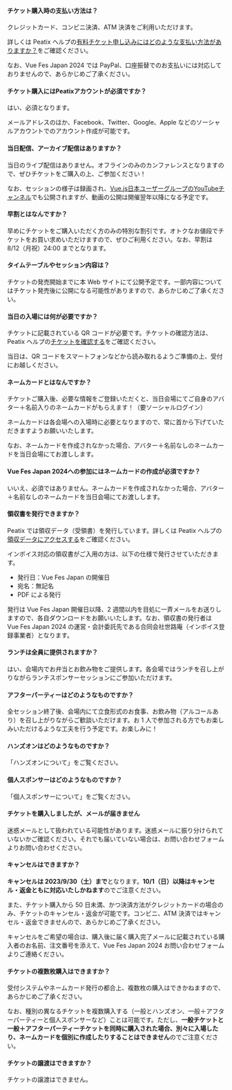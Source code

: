 #### チケット購入時の支払い方法は？
クレジットカード、コンビニ決済、ATM 決済をご利用いただけます。

詳しくは Peatix ヘルプの[有料チケット申し込みにはどのような支払い方法がありますか？](https://help-attendee.peatix.com/ja-JP/support/solutions/articles/44001821736-%E6%9C%89%E6%96%99%E3%83%81%E3%82%B1%E3%83%83%E3%83%88%E7%94%B3%E3%81%97%E8%BE%BC%E3%81%BF%E3%81%AB%E3%81%AF%E3%81%A9%E3%81%AE%E3%82%88%E3%81%86%E3%81%AA%E6%94%AF%E6%89%95%E3%81%84%E6%96%B9%E6%B3%95%E3%81%8C%E3%81%82%E3%82%8A%E3%81%BE%E3%81%99%E3%81%8B-)をご確認ください。

なお、Vue Fes Japan 2024 では PayPal、口座振替でのお支払いには対応しておりませんので、あらかじめご了承ください。

#### チケット購入にはPeatixアカウントが必須ですか？
はい、必須となります。

メールアドレスのほか、Facebook、Twitter、Google、Apple などのソーシャルアカウントでのアカウント作成が可能です。

#### 当日配信、アーカイブ配信はありますか？
当日のライブ配信はありません。オフラインのみのカンファレンスとなりますので、ぜひチケットをご購入の上、ご参加ください！

なお、セッションの様子は録画され、[Vue.js日本ユーザーグループのYouTubeチャンネル](https://www.youtube.com/channel/UC6KPwA1kZJtQYdlh8_2hxCA)でも公開されますが、動画の公開は開催翌年以降になる予定です。

#### 早割とはなんですか？
早めにチケットをご購入いただく方のみの特別な割引です。オトクなお値段でチケットをお買い求めいただけますので、ぜひご利用ください。なお、早割は 8/12（月祝）24:00 までとなります。

#### タイムテーブルやセッション内容は？
チケットの発売開始までに本 Web サイトにて公開予定です。一部内容についてはチケット発売後に公開になる可能性がありますので、あらかじめご了承ください。

#### 当日の入場には何が必要ですか？
チケットに記載されている QR コードが必要です。チケットの確認方法は、Peatix ヘルプの[チケットを確認する](https://help-attendee.peatix.com/ja-JP/support/solutions/articles/44001821775)をご確認ください。

当日は、QR コードをスマートフォンなどから読み取れるようご準備の上、受付にお越しください。

#### ネームカードとはなんですか？
チケットご購入後、必要な情報をご登録いただくと、当日会場にてご自身のアバター＋名前入りのネームカードがもらえます！（要ソーシャルログイン）

ネームカードは各会場への入場時に必要となりますので、常に首から下げていただきますようお願いいたします。

なお、ネームカードを作成されなかった場合、アバター＋名前なしのネームカードを当日会場にてお渡しします。

#### Vue Fes Japan 2024への参加にはネームカードの作成が必須ですか？
いいえ、必須ではありません。ネームカードを作成されなかった場合、アバター＋名前なしのネームカードを当日会場にてお渡しします。

#### 領収書を発行できますか？
Peatix では領収データ（受領書）を発行しています。詳しくは Peatix ヘルプの[領収データにアクセスする](https://help-attendee.peatix.com/ja-JP/support/solutions/articles/44001821741-%E9%A0%98%E5%8F%8E%E3%83%87%E3%83%BC%E3%82%BF%E3%81%AB%E3%82%A2%E3%82%AF%E3%82%BB%E3%82%B9%E3%81%99%E3%82%8B)をご確認ください。

インボイス対応の領収書がご入用の方は、以下の仕様で発行させていただきます。

- 発行日：Vue Fes Japan の開催日
- 宛名：無記名
- PDF による発行

発行は Vue Fes Japan 開催日以降、2 週間以内を目処に一斉メールをお送りしますので、各自ダウンロードをお願いいたします。なお、領収書の発行者は Vue Fes Japan 2024 の運営・会計委託先である合同会社世路庵（インボイス登録事業者）となります。

#### ランチは全員に提供されますか？
はい、会場内でお弁当とお飲み物をご提供します。各会場ではランチを召し上がりながらランチスポンサーセッションにご参加いただけます。

#### アフターパーティーはどのようなものですか？
全セッション終了後、会場内にて立食形式のお食事、お飲み物（アルコールあり）を召し上がりながらご歓談いただけます。お 1 人で参加される方でもお楽しみいただけるような工夫を行う予定です。お楽しみに！

#### ハンズオンはどのようなものですか？
「ハンズオンについて」をご覧ください。

#### 個人スポンサーはどのようなものですか？
「個人スポンサーについて」をご覧ください。

#### チケットを購入しましたが、メールが届きません
迷惑メールとして扱われている可能性があります。迷惑メールに振り分けられていないかご確認ください。それでも届いていない場合は、お問い合わせフォームよりお問い合わせください。

#### キャンセルはできますか？
**キャンセルは 2023/9/30（土）まで**となります。**10/1（日）以降はキャンセル・返金ともに対応いたしかねます**のでご注意ください。

また、チケット購入から 50 日未満、かつ決済方法がクレジットカードの場合のみ、チケットのキャンセル・返金が可能です。コンビニ、ATM 決済ではキャンセル・返金できませんので、あらかじめご了承ください。

キャンセルをご希望の場合は、購入後に届く購入完了メールに記載されている購入者のお名前、注文番号を添えて、Vue Fes Japan 2024 お問い合わせフォームよりご連絡ください。

#### チケットの複数枚購入はできますか？
受付システムやネームカード発行の都合上、複数枚の購入はできかねますので、あらかじめご了承ください。

なお、種別の異なるチケットを複数購入する（一般とハンズオン、一般＋アフターパーティーと個人スポンサーなど）ことは可能です。ただし、**一般チケットと一般＋アフターパーティーチケットを同時に購入された場合、別々に入場したり、ネームカードを個別に作成したりすることはできません**のでご注意ください。

#### チケットの譲渡はできますか？
チケットの譲渡はできません。

